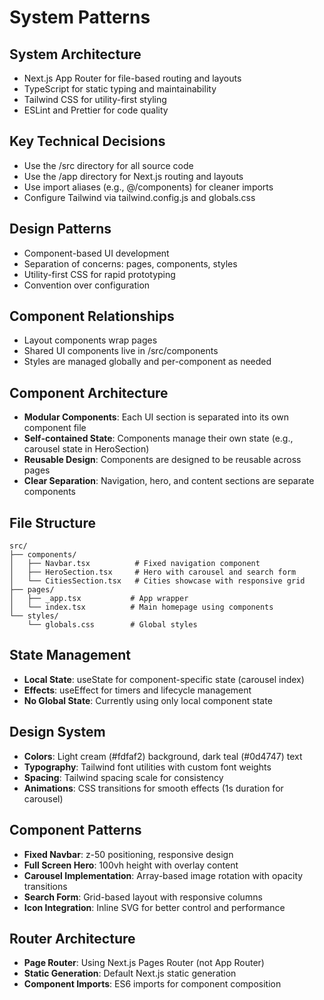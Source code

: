 # System Patterns

## System Architecture
- Next.js App Router for file-based routing and layouts
- TypeScript for static typing and maintainability
- Tailwind CSS for utility-first styling
- ESLint and Prettier for code quality

## Key Technical Decisions
- Use the /src directory for all source code
- Use the /app directory for Next.js routing and layouts
- Use import aliases (e.g., @/components) for cleaner imports
- Configure Tailwind via tailwind.config.js and globals.css

## Design Patterns
- Component-based UI development
- Separation of concerns: pages, components, styles
- Utility-first CSS for rapid prototyping
- Convention over configuration

## Component Relationships
- Layout components wrap pages
- Shared UI components live in /src/components
- Styles are managed globally and per-component as needed

## Component Architecture
- **Modular Components**: Each UI section is separated into its own component file
- **Self-contained State**: Components manage their own state (e.g., carousel state in HeroSection)
- **Reusable Design**: Components are designed to be reusable across pages
- **Clear Separation**: Navigation, hero, and content sections are separate components

## File Structure
```
src/
├── components/
│   ├── Navbar.tsx          # Fixed navigation component
│   ├── HeroSection.tsx     # Hero with carousel and search form
│   └── CitiesSection.tsx   # Cities showcase with responsive grid
├── pages/
│   ├── _app.tsx           # App wrapper
│   └── index.tsx          # Main homepage using components
└── styles/
    └── globals.css        # Global styles
```

## State Management
- **Local State**: useState for component-specific state (carousel index)
- **Effects**: useEffect for timers and lifecycle management
- **No Global State**: Currently using only local component state

## Design System
- **Colors**: Light cream (#fdfaf2) background, dark teal (#0d4747) text
- **Typography**: Tailwind font utilities with custom font weights
- **Spacing**: Tailwind spacing scale for consistency
- **Animations**: CSS transitions for smooth effects (1s duration for carousel)

## Component Patterns
- **Fixed Navbar**: z-50 positioning, responsive design
- **Full Screen Hero**: 100vh height with overlay content
- **Carousel Implementation**: Array-based image rotation with opacity transitions
- **Search Form**: Grid-based layout with responsive columns
- **Icon Integration**: Inline SVG for better control and performance

## Router Architecture
- **Page Router**: Using Next.js Pages Router (not App Router)
- **Static Generation**: Default Next.js static generation
- **Component Imports**: ES6 imports for component composition 
